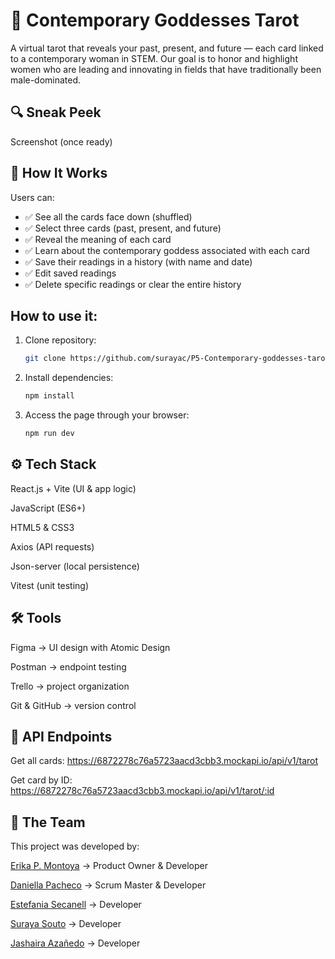 # 🔮 Contemporary Goddesses Tarot

A virtual tarot that reveals your past, present, and future — each card linked to a contemporary woman in STEM.
Our goal is to honor and highlight women who are leading and innovating in fields that have traditionally been male-dominated.

## 🔍 Sneak Peek

Screenshot (once ready)

## 🧠 How It Works

Users can:

- ✅ See all the cards face down (shuffled)  
- ✅ Select three cards (past, present, and future)  
- ✅ Reveal the meaning of each card  
- ✅ Learn about the contemporary goddess associated with each card  
- ✅ Save their readings in a history (with name and date)  
- ✅ Edit saved readings  
- ✅ Delete specific readings or clear the entire history  

## How to use it:

1. Clone repository:

   ```bash
   git clone https://github.com/surayac/P5-Contemporary-goddesses-tarot

   ```

2. Install dependencies:
   ```bash
   npm install
   ```
3. Access the page through your browser:
   ```bash
   npm run dev
   ```

## ⚙️ Tech Stack

React.js + Vite (UI & app logic)

JavaScript (ES6+)

HTML5 & CSS3

Axios (API requests)

Json-server (local persistence)

Vitest (unit testing)

## 🛠 Tools

Figma → UI design with Atomic Design

Postman → endpoint testing

Trello → project organization

Git & GitHub → version control

## 📡 API Endpoints

Get all cards:
https://6872278c76a5723aacd3cbb3.mockapi.io/api/v1/tarot

Get card by ID:
https://6872278c76a5723aacd3cbb3.mockapi.io/api/v1/tarot/:id

## 👥 The Team

This project was developed by:

[Erika P. Montoya](https://github.com/DevErika) → Product Owner & Developer

[Daniella Pacheco](https://github.com/DaniPacheco8) → Scrum Master & Developer

[Estefania Secanell](https://github.com/Abaraira) → Developer

[Suraya Souto](https://github.com/surayac) → Developer

[Jashaira Azañedo](https://github.com/JMileny89) → Developer
